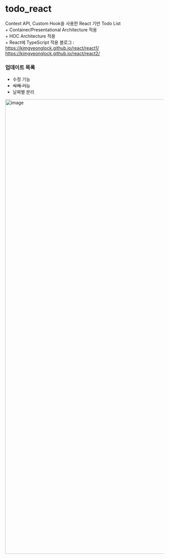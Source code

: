 # todo_react
Context API, Custom Hook을 사용한 React 기반 Todo List     
\+ Container/Presentational Architecture 적용     
\+ HOC Architecture 적용   
\+ React에 TypeScript 적용
블로그 :    
<https://kimgyeonglock.github.io/react/react1/>     
       <https://kimgyeonglock.github.io/react/react2/>
### 업데이트 목록
* 수정 기능
* <s>삭제 기능</s>
* 날짜별 분리

<img width="1440" alt="image" src="https://github.com/KimGyeongLock/todo_react/assets/63464299/99eb4315-cb71-4d9b-b211-236dd2cf1353">
